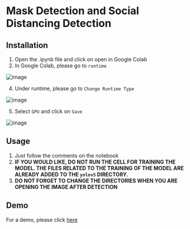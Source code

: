 # **Mask Detection and Social Distancing Detection**

## **Installation**
1. Open the .ipynb file and click on open in Google Colab
2. In Google Colab, please go to `runtime`

![image](https://user-images.githubusercontent.com/41366297/128079793-0296390e-827b-495e-a934-6cbdf4f0194b.png)

4. Under runtime, please go to `Change Runtime Type`

![image](https://user-images.githubusercontent.com/41366297/128079914-44dc69cc-5290-40f1-93a3-8408ef1104e1.png)

5. Select `GPU` and click on `Save`

![image](https://user-images.githubusercontent.com/41366297/128080014-3238f946-c0ad-4200-ab3d-95f233d5c9cb.png)

## **Usage**
1. Just follow the comments on the notebook
2. **IF YOU WOULD LIKE, DO NOT RUN THE CELL FOR TRAINING THE MODEL. THE FILES RELATED TO THE TRAINING OF THE MODEL ARE ALREADY ADDED TO THE `yolov5` DIRECTORY.**
3. **DO NOT FORGET TO CHANGE THE DIRECTORIES WHEN YOU ARE OPENING THE IMAGE AFTER DETECTION**

## **Demo**
For a demo, please click [here](https://drive.google.com/file/d/1DcDxDENKXqNpf4VNk5W8Rbutzh3f1LD9/view?usp=sharing)

